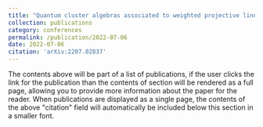 ```yaml
---
title: "Quantum cluster algebras associated to weighted projective lines"
collection: publications
category: conferences
permalink: /publication/2022-07-06
date: 2022-07-06
citation: 'arXiv:2207.02837'
---
```


The contents above will be part of a list of publications, if the user clicks the link for the publication than the contents of section will be rendered as a full page, allowing you to provide more information about the paper for the reader. When publications are displayed as a single page, the contents of the above "citation" field will automatically be included below this section in a smaller font.
